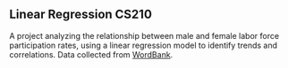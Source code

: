 ## Linear Regression CS210 
A project analyzing the relationship between male and female labor force participation rates, using a linear regression model to identify trends and correlations. Data collected from [WordBank](https://www.worldbank.org/ext/en/home).
